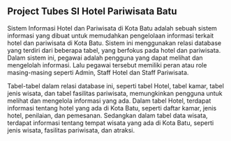 ## Project Tubes SI Hotel Pariwisata Batu
Sistem Informasi Hotel dan Pariwisata di Kota Batu adalah sebuah sistem informasi yang dibuat untuk memudahkan pengelolaan informasi terkait hotel dan pariwisata di Kota Batu. Sistem ini menggunakan relasi database yang terdiri dari beberapa tabel, yang berfokus pada hotel dan pariwisata. Dalam sistem ini, pegawai adalah pengguna yang dapat melihat dan mengelolah informasi. Lalu pegawai tersebut memiliki peran atau role masing-masing seperti Admin, Staff Hotel dan Staff Pariwisata.

Tabel-tabel dalam relasi database ini, seperti tabel Hotel, tabel kamar, tabel jenis wisata, dan tabel fasilitas pariwisata, memungkinkan pengguna untuk melihat dan mengelola informasi yang ada. Dalam tabel Hotel, terdapat informasi tentang hotel yang ada di Kota Batu, seperti daftar kamar, jenis hotel, penilaian, dan pemesanan. Sedangkan dalam tabel data wisata, terdapat informasi tentang tempat wisata yang ada di Kota Batu, seperti jenis wisata, fasilitas pariwisata, dan atraksi.
